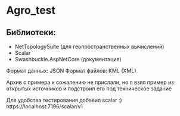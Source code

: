 # Agro_test


## Библиотеки:
* NetTopologySuite (для геопространственных вычислений)
* Scalar
* Swashbuckle.AspNetCore (документация)


Формат данных: JSON
Формат файлов: KML (XML)

Архив с примера к сожалению не прислали, но я взял пример из открытых источников и подстроил его под техническое задание

Для удобства тестирования добавил scalar :) 
https://localhost:7196/scalar/v1
